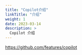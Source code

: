 ```yaml
---
title: "Copilot介绍"
linkTitle: "介绍"
weight: 1
date: 2023-03-14
description: >
  Copilot 介绍
---
```




https://github.com/features/copilot
